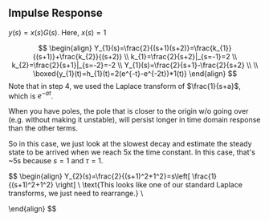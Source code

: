 
## Impulse Response

$y(s)=x(s)G(s)$. Here, $x(s)=1$

$$
\begin{align}
Y_{1}(s)=\frac{2}{(s+1)(s+2)}=\frac{k_{1}}{(s+1)}+\frac{k_{2}}{(s+2)} \\
k_{1}=\frac{2}{s+2}|_{s=-1}=2 \\
k_{2}=\frac{2}{s+1}|_{s=-2}=-2 \\
Y_{1}(s)=\frac{2}{s+1}-\frac{2}{s+2} \\ \\
\boxed{y_{1}(t)=h_{1}(t)=2(e^{-t}-e^{-2t})*1(t)}
\end{align}
$$
Note that in step 4, we used the Laplace transform of $\frac{1}{s+a}$, which is $e^{-at}$.

When you have poles, the pole that is closer to the origin w/o going over (e.g. without making it unstable), will persist longer in time domain response than the other terms.

So in this case, we just look at the slowest decay and estimate the steady state to be arrived when we reach 5x the time constant. In this case, that's ~5s because $s=1$ and $\tau=1$.

$$
\begin{align}
Y_{2}(s)=\frac{2}{(s+1)^2+1^2}=s\left[ \frac{1}{(s+1)^2+1^2} \right] \\
\text{This looks like one of our standard Laplace transforms, we just need to rearrange.} \\

\end{align}
$$